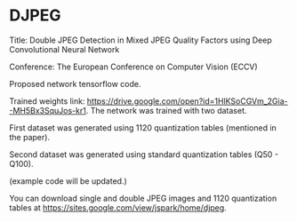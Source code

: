 # DJPEG
Title: Double JPEG Detection in Mixed JPEG Quality Factors using Deep Convolutional Neural Network

Conference: The European Conference on Computer Vision (ECCV)

Proposed network tensorflow code.

Trained weights link: https://drive.google.com/open?id=1HlKSoCGVm_2Gia--MH5Bx3SquJos-kr1.
The network was trained with two dataset. 

First dataset was generated using 1120 quantization tables (mentioned in the paper). 

Second dataset was generated using standard quantization tables (Q50 - Q100).


(example code will be updated.)

You can download single and double JPEG images and 1120 quantization tables at https://sites.google.com/view/jspark/home/djpeg.
